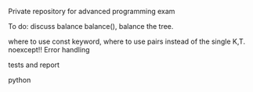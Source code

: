 Private repository for advanced programming exam

To do:
discuss balance 
balance(), balance the tree.

where to use const keyword, where to use pairs instead of the single K,T. noexcept!! Error handling

tests and report

python

